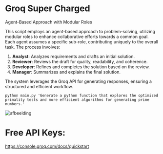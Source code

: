 # Groq Super Charged
Agent-Based Approach with Modular Roles

This script employs an agent-based approach to problem-solving, utilizing modular roles to enhance collaborative efforts towards a common goal. Each agent assumes a specific sub-role, contributing uniquely to the overall task. The process involves:

1. **Analyst**: Analyzes requirements and drafts an initial solution.
2. **Reviewer**: Reviews the draft for quality, readability, and coherence.
3. **Developer**: Refines and completes the solution based on the review.
4. **Manager**: Summarizes and explains the final solution.

The system leverages the Groq API for generating responses, ensuring a structured and efficient workflow.

`python main.py 'Generate a python function that explores the optimized primality tests and more efficient algorithms for generating prime numbers.'`

![afbeelding](https://github.com/TheBarret/GroqSuperCharged/assets/25234371/a6a671f8-ce65-49be-a86e-072234535033)


# Free API Keys:

https://console.groq.com/docs/quickstart

